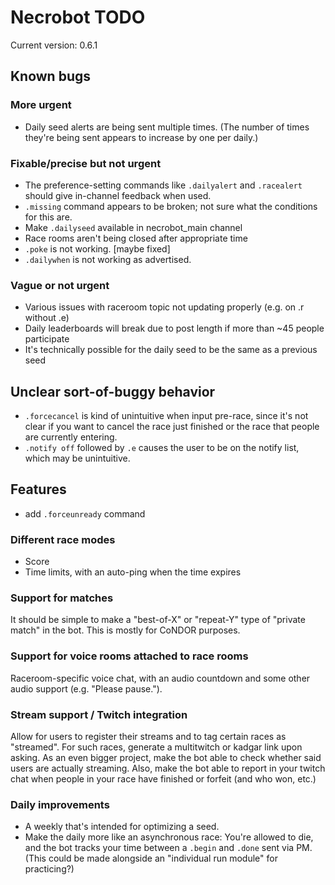 # Necrobot TODO

Current version: 0.6.1

## Known bugs

### More urgent

- Daily seed alerts are being sent multiple times. (The number of times they're being sent
appears to increase by one per daily.)

### Fixable/precise but not urgent

- The preference-setting commands like `.dailyalert` and `.racealert` should give in-channel
feedback when used.
- `.missing` command appears to be broken; not sure what the conditions for this are.
- Make `.dailyseed` available in necrobot_main channel
- Race rooms aren't being closed after appropriate time
- `.poke` is not working. [maybe fixed]
- `.dailywhen` is not working as advertised.
 
### Vague or not urgent

- Various issues with raceroom topic not updating properly (e.g. on .r without .e)
- Daily leaderboards will break due to post length if more than ~45 people participate
- It's technically possible for the daily seed to be the same as a previous seed

## Unclear sort-of-buggy behavior

- `.forcecancel` is kind of unintuitive when input pre-race, since it's not clear if you want to cancel the race
just finished or the race that people are currently entering.
- `.notify off` followed by `.e` causes the user to be on the notify list, which may be unintuitive.

## Features

- add `.forceunready` command

### Different race modes

- Score
- Time limits, with an auto-ping when the time expires

### Support for matches

It should be simple to make a "best-of-X" or "repeat-Y" type of "private match" in the bot. This is mostly for CoNDOR purposes.

### Support for voice rooms attached to race rooms

Raceroom-specific voice chat, with an audio countdown and some other audio support (e.g. "Please pause.").

### Stream support / Twitch integration

Allow for users to register their streams and to tag certain races as "streamed". For such races, generate a multitwitch or kadgar link upon asking. As an even bigger project, make the bot able to check whether said users are actually streaming. Also, make the bot able to report in your twitch chat when people in your race have finished or forfeit (and who won, etc.)

### Daily improvements

- A weekly that's intended for optimizing a seed.
- Make the daily more like an asynchronous race: You're allowed to die, and the bot tracks your time between a
`.begin` and `.done` sent via PM. (This could be made alongside an "individual run module" for practicing?)
